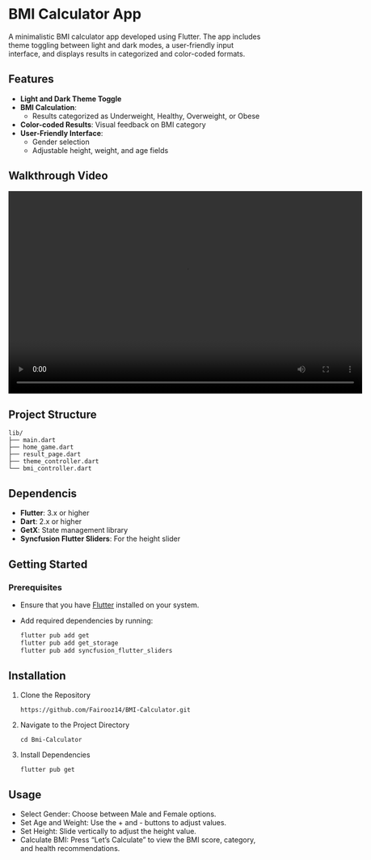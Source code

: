 # BMI Calculator App

A minimalistic BMI calculator app developed using Flutter. The app includes theme toggling between light and dark modes, a user-friendly input interface, and displays results in categorized and color-coded formats.

## Features

- **Light and Dark Theme Toggle**
- **BMI Calculation**:
  - Results categorized as Underweight, Healthy, Overweight, or Obese
- **Color-coded Results**: Visual feedback on BMI category
- **User-Friendly Interface**:
  - Gender selection
  - Adjustable height, weight, and age fields

## Walkthrough Video

<div align="center">
  <video src="https://github.com/user-attachments/assets/2521a5b0-e32e-4751-a9bc-350c1af442da" controls width="700" height="400">
    Your browser does not support the video tag.
  </video>
</div>

## Project Structure

```plaintext
lib/
├── main.dart                         
├── home_game.dart
├── result_page.dart    
├── theme_controller.dart 
└── bmi_controller.dart
```

## Dependencis

- **Flutter**: 3.x or higher
- **Dart**: 2.x or higher
- **GetX**: State management library
- **Syncfusion Flutter Sliders**: For the height slider

## Getting Started

### Prerequisites

- Ensure that you have [Flutter](https://flutter.dev/docs/get-started/install) installed on your system.
- Add required dependencies by running:

  ```bash
  flutter pub add get
  flutter pub add get_storage
  flutter pub add syncfusion_flutter_sliders
  ```

## Installation

1. Clone the Repository
   ```
   https://github.com/Fairooz14/BMI-Calculator.git
   ```
   
2. Navigate to the Project Directory
   ```
   cd Bmi-Calculator
   ```
3. Install Dependencies
   ```
   flutter pub get
   ```
## Usage

- Select Gender: Choose between Male and Female options.
- Set Age and Weight: Use the + and - buttons to adjust values.
- Set Height: Slide vertically to adjust the height value.
- Calculate BMI: Press “Let’s Calculate” to view the BMI score, category, and health recommendations.
